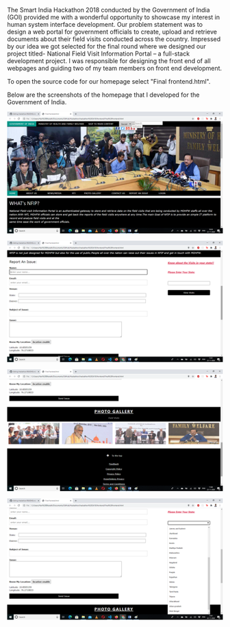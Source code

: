 The Smart India Hackathon 2018 conducted by the Government of India (GOI) provided me with a wonderful opportunity to showcase my interest in human system interface development. Our problem statement was to design a web portal for government officials to create, upload and retrieve documents about their field visits conducted across the country. Impressed by our idea we got selected for the final round where we designed our project titled- National Field Visit Information Portal – a full-stack development project. I was responsible for designing the front end of all webpages and guiding two of my team members on front end development.


To open the source code for our homepage select "Final frontend.html".


Below are the screenshots of the homepage that I developed for the Government of India.


![SST1](https://github.com/HaribharathMahalingam/Hackathon/blob/master/SST1.png)


![SST2](https://github.com/HaribharathMahalingam/Hackathon/blob/master/SST2.png)


![SST3](https://github.com/HaribharathMahalingam/Hackathon/blob/master/SST3.png)


![SST4](https://github.com/HaribharathMahalingam/Hackathon/blob/master/SST4.png)
